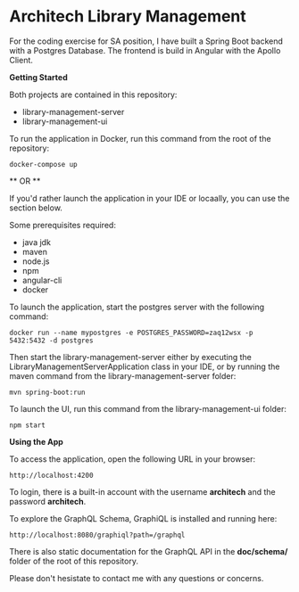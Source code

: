 
# Architech Library Management

For the coding exercise for SA position, I have built a Spring Boot backend with a Postgres Database. The frontend is build in Angular with the Apollo Client.

**Getting Started**

Both projects are contained in this repository:
 - library-management-server
 - library-management-ui

To run the application in Docker, run this command from the root of the repository:

	docker-compose up
	
** OR **

If you'd rather launch the application in your IDE or locaally, you can use the section below.  

Some prerequisites required:
 - java jdk
 - maven
 - node.js
 - npm
 - angular-cli
 - docker

To launch the application, start the postgres server with the following command:

	docker run --name mypostgres -e POSTGRES_PASSWORD=zaq12wsx -p 5432:5432 -d postgres

Then start the library-management-server either by executing the LibraryManagementServerApplication class in your IDE, or by running the maven command from the library-management-server folder:

    mvn spring-boot:run
To launch the UI, run this command from the library-management-ui folder:

    npm start

 **Using the App**
 
 To access the application, open the following URL in your browser:
 
    http://localhost:4200	
To login, there is a built-in account with the username **architech** and the password **architech**.

To explore the GraphQL Schema, GraphiQL is installed and running here:

    http://localhost:8080/graphiql?path=/graphql

There is also static documentation for the GraphQL API in the **doc/schema/** folder of the root of this repository.

Please don't hesistate to contact me with any questions or concerns.

